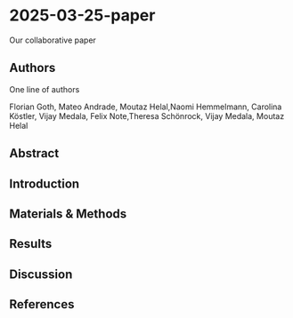 # 2025-03-25-paper
Our collaborative paper

## Authors

One line of authors

Florian Goth, Mateo Andrade, Moutaz Helal,Naomi Hemmelmann, Carolina Köstler, Vijay Medala, Felix Note,Theresa Schönrock, Vijay Medala, Moutaz Helal

## Abstract

## Introduction

## Materials & Methods

## Results

## Discussion

## References


